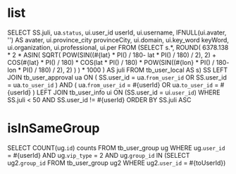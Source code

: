 list
===
SELECT
  SS.juli,
  ua.`status`,
  ui.user_id userId,
  ui.username,
  IFNULL(ui.avater, '') AS avater,
  ui.province_city provinceCity,
  ui.domain,
  ui.key_word keyWord,
  ui.organization,
  ui.professional,
  ui.per
FROM
  (SELECT
    s.*,
    ROUND(
      6378.138 * 2 * ASIN(
        SQRT(
          POW(SIN((#{lat} * PI() / 180- lat * PI() / 180) / 2), 2) + COS(#{lat} * PI() / 180) * COS(lat * PI() / 180) * POW(SIN((#{lon} * PI() / 180- lon * PI() / 180) / 2), 2)
        )
      ) * 1000
    ) AS juli
  FROM
    tb_user_local AS s) SS
  LEFT JOIN tb_user_approval ua
    ON (
      SS.user_id = ua.`from_user_id`
      OR SS.user_id = ua.`to_user_id`
    )
    AND (
      ua.`from_user_id` = #{userId}
      OR ua.`to_user_id` = #{userId}
    )
  LEFT JOIN tb_user_info ui
    ON (SS.user_id = ui.`user_id`)
WHERE SS.juli < 50
  AND SS.user_id != #{userId}
ORDER BY SS.juli ASC

isInSameGroup
=============
SELECT
	COUNT(ug.`id`) counts
FROM
	tb_user_group ug
WHERE
	ug.`user_id` = #{userId} AND ug.`vip_type` = 2
AND ug.`group_id` IN
(SELECT ug2.`group_id` FROM tb_user_group ug2 WHERE ug2.`user_id` = #{toUserId})
